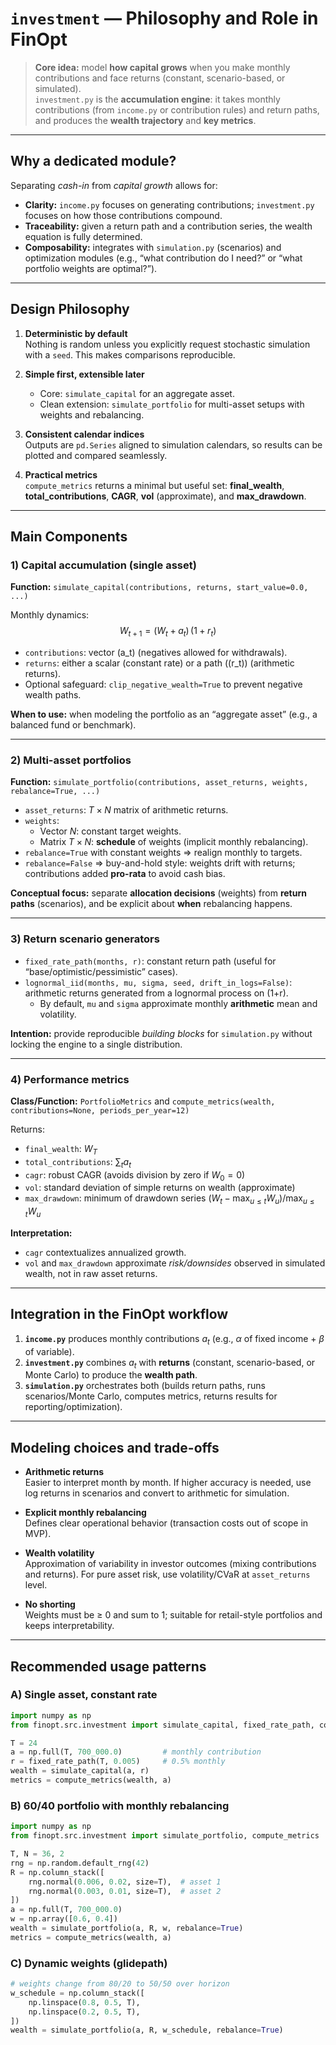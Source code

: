 # `investment` — Philosophy and Role in FinOpt

> **Core idea:** model **how capital grows** when you make monthly contributions and face returns (constant, scenario-based, or simulated).  
> `investment.py` is the **accumulation engine**: it takes monthly contributions (from `income.py` or contribution rules) and return paths, and produces the **wealth trajectory** and **key metrics**.

---

## Why a dedicated module?

Separating *cash-in* from *capital growth* allows for:
- **Clarity:** `income.py` focuses on generating contributions; `investment.py` focuses on how those contributions compound.
- **Traceability:** given a return path and a contribution series, the wealth equation is fully determined.
- **Composability:** integrates with `simulation.py` (scenarios) and optimization modules (e.g., “what contribution do I need?” or “what portfolio weights are optimal?”).

---

## Design Philosophy

1. **Deterministic by default**  
   Nothing is random unless you explicitly request stochastic simulation with a `seed`. This makes comparisons reproducible.

2. **Simple first, extensible later**  
   - Core: `simulate_capital` for an aggregate asset.  
   - Clean extension: `simulate_portfolio` for multi-asset setups with weights and rebalancing.

3. **Consistent calendar indices**  
   Outputs are `pd.Series` aligned to simulation calendars, so results can be plotted and compared seamlessly.

4. **Practical metrics**  
   `compute_metrics` returns a minimal but useful set: **final_wealth**, **total_contributions**, **CAGR**, **vol** (approximate), and **max_drawdown**.

---

## Main Components

### 1) Capital accumulation (single asset)
**Function:** `simulate_capital(contributions, returns, start_value=0.0, ...)`

Monthly dynamics:
$$
W_{t+1} = (W_t + a_t)\,(1 + r_t)
$$
- `contributions`: vector \(a_t\) (negatives allowed for withdrawals).
- `returns`: either a scalar (constant rate) or a path \((r_t)\) (arithmetic returns).
- Optional safeguard: `clip_negative_wealth=True` to prevent negative wealth paths.

**When to use:** when modeling the portfolio as an “aggregate asset” (e.g., a balanced fund or benchmark).

---

### 2) Multi-asset portfolios
**Function:** `simulate_portfolio(contributions, asset_returns, weights, rebalance=True, ...)`

- `asset_returns`: $T \times N$ matrix of arithmetic returns.
- `weights`:
  - Vector $N$: constant target weights.  
  - Matrix $T \times N$: **schedule** of weights (implicit monthly rebalancing).
- `rebalance=True` with constant weights ⇒ realign monthly to targets.  
- `rebalance=False` ⇒ buy-and-hold style: weights drift with returns; contributions added **pro-rata** to avoid cash bias.

**Conceptual focus:** separate **allocation decisions** (weights) from **return paths** (scenarios), and be explicit about **when** rebalancing happens.

---

### 3) Return scenario generators
- `fixed_rate_path(months, r)`: constant return path (useful for “base/optimistic/pessimistic” cases).
- `lognormal_iid(months, mu, sigma, seed, drift_in_logs=False)`: arithmetic returns generated from a lognormal process on \(1+r\).  
  - By default, `mu` and `sigma` approximate monthly **arithmetic** mean and volatility.

**Intention:** provide reproducible *building blocks* for `simulation.py` without locking the engine to a single distribution.

---

### 4) Performance metrics
**Class/Function:** `PortfolioMetrics` and `compute_metrics(wealth, contributions=None, periods_per_year=12)`

Returns:
- `final_wealth`: $W_T$
- `total_contributions`: $\sum_t a_t$  
- `cagr`: robust CAGR (avoids division by zero if $W_0=0$)  
- `vol`: standard deviation of simple returns on wealth (approximate)  
- `max_drawdown`: minimum of drawdown series $(W_t - \max_{u\le t} W_u)/\max_{u\le t} W_u$

**Interpretation:**  
- `cagr` contextualizes annualized growth.  
- `vol` and `max_drawdown` approximate *risk/downsides* observed in simulated wealth, not in raw asset returns.

---

## Integration in the FinOpt workflow

1. **`income.py`** produces monthly contributions $a_t$ (e.g., $\alpha$ of fixed income + $\beta$ of variable).  
2. **`investment.py`** combines $a_t$ with **returns** (constant, scenario-based, or Monte Carlo) to produce the **wealth path**.  
3. **`simulation.py`** orchestrates both (builds return paths, runs scenarios/Monte Carlo, computes metrics, returns results for reporting/optimization).

---

## Modeling choices and trade-offs

- **Arithmetic returns**  
  Easier to interpret month by month. If higher accuracy is needed, use log returns in scenarios and convert to arithmetic for simulation.

- **Explicit monthly rebalancing**  
  Defines clear operational behavior (transaction costs out of scope in MVP).  

- **Wealth volatility**  
  Approximation of variability in investor outcomes (mixing contributions and returns). For pure asset risk, use volatility/CVaR at `asset_returns` level.

- **No shorting**  
  Weights must be ≥ 0 and sum to 1; suitable for retail-style portfolios and keeps interpretability.

---

## Recommended usage patterns

### A) Single asset, constant rate
```python
import numpy as np
from finopt.src.investment import simulate_capital, fixed_rate_path, compute_metrics

T = 24
a = np.full(T, 700_000.0)         # monthly contribution
r = fixed_rate_path(T, 0.005)     # 0.5% monthly
wealth = simulate_capital(a, r)
metrics = compute_metrics(wealth, a)
```
### B) 60/40 portfolio with monthly rebalancing
```python
import numpy as np
from finopt.src.investment import simulate_portfolio, compute_metrics

T, N = 36, 2
rng = np.random.default_rng(42)
R = np.column_stack([
    rng.normal(0.006, 0.02, size=T),  # asset 1
    rng.normal(0.003, 0.01, size=T),  # asset 2
])
a = np.full(T, 700_000.0)
w = np.array([0.6, 0.4])
wealth = simulate_portfolio(a, R, w, rebalance=True)
metrics = compute_metrics(wealth, a)
```
### C) Dynamic weights (glidepath)
```python
# weights change from 80/20 to 50/50 over horizon
w_schedule = np.column_stack([
    np.linspace(0.8, 0.5, T),
    np.linspace(0.2, 0.5, T),
])
wealth = simulate_portfolio(a, R, w_schedule, rebalance=True)
```